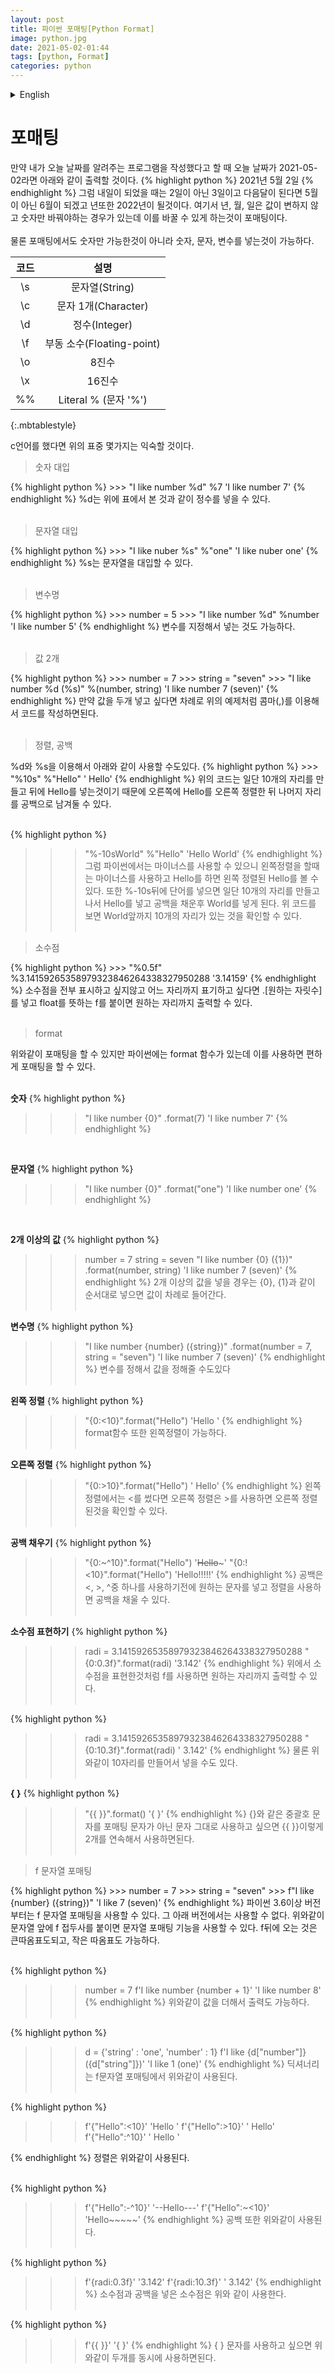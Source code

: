 ```yaml
---
layout: post
title: 파이썬 포매팅[Python Format]
image: python.jpg
date: 2021-05-02-01:44
tags: [python, Format]
categories: python
---
```


<details>
<summary>English</summary>
<div markdown="1">

Format
=====

If I wrote a program that tells today's date, if today's date is 2021-05-02, the following will be displayed.
{% highlight python %}
2021년 5월 2일

//년 == year
//월 == month
//일 == day
{% endhighlight %}
Then, when tomorrow comes, it will be the 3rd, not the 2nd, and if the next month comes, it will be June instead of May, and the year will also be 2022. Here, there are cases where the values of the year, month, and day do not change, but only numbers need to be changed.<br>
<br>
Of course, in format, not only numbers are possible, but numbers, letters, and variables can be entered.


|Code|Explanation|
|:---:|:---:|
|\s|String|
|\c|Character|
|\d|Integer|
|\f|Floating-point|
|\o|Octal|
|\x|Hexadecimal|
|%%|Literal %|
{:.mbtablestyle}


If you have using the c language, you will be familiar with some of the tables above.

<Blockquote>Number</Blockquote>
{% highlight python %}
>>> "I like number %d" %7
'I like number 7'
{% endhighlight %}
%d is an integer as shown in the table above.<br><br>

<Blockquote>String</Blockquote>
{% highlight python %}
>>> "I like nuber %s" %"one"
'I like nuber one'
{% endhighlight %}
%s can be assigned a string.<br><br>

<Blockquote>Variable name</Blockquote>
{% highlight python %}
>>> number = 5
>>> "I like number %d" %number
'I like number 5'
{% endhighlight %}
It is also possible to specify a variable and put it in.<br><br>

<Blockquote>2 values</Blockquote>
{% highlight python %}
>>> number = 7
>>> string = "seven"
>>> "I like number %d (%s)" %(number, string)
'I like number 7 (seven)'
{% endhighlight %}
If you want to put two values, you can write the code using comma (,) as in the example above in turn.<br><br>

<Blockquote>Alignment, blank</Blockquote>
You can also use %d and %s as follows.
{% highlight python %}
>>> "%10s" %"Hello"
'     Hello'
{% endhighlight %}
Since the above code creates 10 digits and puts 'Hello' at the end, you can right-justify 'Hello' on the right and leave the rest of the digits blank.<br><br>

{% highlight python %}
>>> "%-10sWorld" %"Hello"
'Hello     World'
{% endhighlight %}
Then, in Python, minus can be used, so you can use minus when left aligning and 'Hello' to see left-aligned Hello. Also, if you put a word after %-10s, you first make 10 digits, then put 'Hello' and fill in the blanks, and then put 'World'. If you look at the code above, you can see that there are 10 digits before 'World'.<br><br>

<Blockquote>decimal point</Blockquote>
{% highlight python %}
>>> "%0.5f" %3.14159265358979323846264338327950288
'3.14159'
{% endhighlight %}
If you do not want to display all the decimal points and want to indicate to which digit, you can print to the desired digit by inserting.[the number of digits you want] and adding f for float.<br><br>

<Blockquote>format</Blockquote>
You can format as above, but there is a format function in Python, which allows you to format conveniently.<br>
<br>

**Number**
{% highlight python %}
>>> "I like number {0}" .format(7)
'I like number 7'
{% endhighlight %}
<br>

**String**
{% highlight python %}
>>> "I like number {0}" .format("one")
'I like number one'
{% endhighlight %}
<br>

**2 or more values**
{% highlight python %}
>>> number = 7
>>> string = seven
>>> "I like number {0} ({1})" .format(number, string)
'I like number 7 (seven)'
{% endhighlight %}
If two or more values are entered, the values are entered sequentially by entering them in the order of {0} and {1}.<br><br>

**Variable name**
{% highlight python %}
>>> "I like number {number} ({string})" .format(number = 7, string = "seven")
'I like number 7 (seven)'
{% endhighlight %}
You can also set a value by setting a variable.<br><br>

**Left align**
{% highlight python %}
>>> "{0:<10}".format("Hello")
'Hello     '
{% endhighlight %}
The format function can also be left justified.<br><br>

**Right aligned**
{% highlight python %}
>>> "{0:>10}".format("Hello")
'     Hello'
{% endhighlight %}
If you use <for left alignment, and use> for right alignment, you can see that it is right-aligned.<br><br>

**Fill in the blanks**
{% highlight python %}
>>> "{0:~^10}".format("Hello")
'~~Hello~~~'
>>> "{0:!<10}".format("Hello")
'Hello!!!!!'
{% endhighlight %}
Spaces can be filled in by inserting the desired character before using one of <, >, and ^ and using alignment.<br><br>

**Representing the decimal point**
{% highlight python %}
>>> radi = 3.14159265358979323846264338327950288
>>> "{0:0.3f}".format(radi)
'3.142'
{% endhighlight %}
As with the decimal point above, you can use f to print to the desired digit.<br><br>

{% highlight python %}
>>> radi = 3.14159265358979323846264338327950288
>>> "{0:10.3f}".format(radi)
'     3.142'
{% endhighlight %}
Of course, you can also make 10 digits as above.<br><br>

**{ }**
{% highlight python %}
>>> "{{  }}".format()
'{  }'
{% endhighlight %}
If you want to use brace characters like {} literally, not formatting characters, you can use {{ }} two consecutively like this.<br><br>

<Blockquote>f 문자열 포매팅</Blockquote>
{% highlight python %}
>>> number = 7
>>> string = "seven"
>>> f"I like {number} ({string})"
'I like 7 (seven)'
{% endhighlight %}
From Python 3.6 or higher, the f string format can be used. It cannot be used in versions below it. As above, you can use the string format function by prefixing the string with the f prefix. Anything after f can be either double quotes or single quotes.<br><br>

{% highlight python %}
>>> number = 7
>>> f'I like number {number + 1}'
'I like number 8'
{% endhighlight %}
It is also possible to output by adding values as above.<br><br>

{% highlight python %}
>>> d = {'string' : 'one', 'number' : 1}
>>> f'I like {d["number"]} ({d["string"]})'
'I like 1 (one)'
{% endhighlight %}
\[ \] is used as above in f string formatting.<br><br>

{% highlight python %}
>>> f'{"Hello":<10}'
'Hello     '
>>> f'{"Hello":>10}'
'     Hello'
>>> f'{"Hello":^10}'
'  Hello   '
>>> 
{% endhighlight %}
Alignment is used as above.<br><br>

{% highlight python %}
>>> f'{"Hello":-^10}'
'--Hello---'
>>> f'{"Hello":~<10}'
'Hello~~~~~'
{% endhighlight %}
Spaces are also used as above.<br><br>

{% highlight python %}
>>> f'{radi:0.3f}'
'3.142'
>>> f'{radi:10.3f}'
'     3.142'
{% endhighlight %}
Decimal points with decimal points and spaces are used as above.<br><br>

{% highlight python %}
>>> f'{{  }}'
'{  }'
{% endhighlight %}
If you want to use {} characters, you can use both at the same time as above.

-----------------------------------------------------------------------------------------------
-----------------------------------------------------------------------------------------------
</div>
</details>

포매팅
=====

만약 내가 오늘 날짜를 알려주는 프로그램을 작성했다고 할 때 오늘 날짜가 2021-05-02라면 아래와 같이 출력할 것이다.
{% highlight python %}
2021년 5월 2일
{% endhighlight %}
그럼 내일이 되었을 때는 2일이 아닌 3일이고 다음달이 된다면 5월이 아닌 6월이 되겠고 년또한 2022년이 될것이다. 여기서 년, 월, 일은 값이 변하지 않고 숫자만 바꿔야하는 경우가 있는데 이를 바꿀 수 있게 하는것이 포매팅이다.<br>
<br>
물론 포매팅에서도 숫자만 가능한것이 아니라 숫자, 문자, 변수를 넣는것이 가능하다.


|코드|설명|
|:---:|:---:|
|\s|문자열(String)|
|\c|문자 1개(Character)|
|\d|정수(Integer)|
|\f|부동 소수(Floating-point)|
|\o|8진수|
|\x|16진수|
|%%|Literal % (문자 '%')|
{:.mbtablestyle}


c언어를 했다면 위의 표중 몇가지는 익숙할 것이다.

<Blockquote>숫자 대입</Blockquote>
{% highlight python %}
>>> "I like number %d" %7
'I like number 7'
{% endhighlight %}
%d는 위에 표에서 본 것과 같이 정수를 넣을 수 있다.<br><br>

<Blockquote>문자열 대입</Blockquote>
{% highlight python %}
>>> "I like nuber %s" %"one"
'I like nuber one'
{% endhighlight %}
%s는 문자열을 대입할 수 있다.<br><br>

<Blockquote>변수명</Blockquote>
{% highlight python %}
>>> number = 5
>>> "I like number %d" %number
'I like number 5'
{% endhighlight %}
변수를 지정해서 넣는 것도 가능하다.<br><br>

<Blockquote>값 2개</Blockquote>
{% highlight python %}
>>> number = 7
>>> string = "seven"
>>> "I like number %d (%s)" %(number, string)
'I like number 7 (seven)'
{% endhighlight %}
만약 값을 두개 넣고 싶다면 차례로 위의 예제처럼 콤마(,)를 이용해서 코드를 작성하면된다.<br><br>

<Blockquote>정렬, 공백</Blockquote>
%d와 %s을 이용해서 아래와 같이 사용할 수도있다.
{% highlight python %}
>>> "%10s" %"Hello"
'     Hello'
{% endhighlight %}
위의 코드는 일단 10개의 자리를 만들고 뒤에 Hello를 넣는것이기 때문에 오른쪽에 Hello를 오른쪽 정렬한 뒤 나머지 자리를 공백으로 남겨둘 수 있다.<br><br>

{% highlight python %}
>>> "%-10sWorld" %"Hello"
'Hello     World'
{% endhighlight %}
그럼 파이썬에서는 마이너스를 사용할 수 있으니 왼쪽정렬을 할때는 마이너스를 사용하고 Hello를 하면 왼쪽 정렬된 Hello를 볼 수 있다. 또한 %-10s뒤에 단어를 넣으면 일단 10개의 자리를 만들고나서 Hello를 넣고 공백을 채운후 World를 넣게 된다. 위 코드를 보면 World앞까지 10개의 자리가 있는 것을 확인할 수 있다.<br><br>

<Blockquote>소수점</Blockquote>
{% highlight python %}
>>> "%0.5f" %3.14159265358979323846264338327950288
'3.14159'
{% endhighlight %}
소수점을 전부 표시하고 싶지않고 어느 자리까지 표기하고 싶다면 .[원하는 자릿수]를 넣고 float를 뜻하는 f를 붙이면 원하는 자리까지 출력할 수 있다.<br><br>

<Blockquote>format</Blockquote>
위와같이 포매팅을 할 수 있지만 파이썬에는 format 함수가 있는데 이를 사용하면 편하게 포매팅을 할 수 있다.<br>
<br>

**숫자**
{% highlight python %}
>>> "I like number {0}" .format(7)
'I like number 7'
{% endhighlight %}
<br>

**문자열**
{% highlight python %}
>>> "I like number {0}" .format("one")
'I like number one'
{% endhighlight %}
<br>

**2개 이상의 값**
{% highlight python %}
>>> number = 7
>>> string = seven
>>> "I like number {0} ({1})" .format(number, string)
'I like number 7 (seven)'
{% endhighlight %}
2개 이상의 값을 넣을 경우는 {0}, {1}과 같이 순서대로 넣으면 값이 차례로 들어간다.<br><br>

**변수명**
{% highlight python %}
>>> "I like number {number} ({string})" .format(number = 7, string = "seven")
'I like number 7 (seven)'
{% endhighlight %}
변수를 정해서 값을 정해줄 수도있다<br><br>

**왼쪽 정렬**
{% highlight python %}
>>> "{0:<10}".format("Hello")
'Hello     '
{% endhighlight %}
format함수 또한 왼쪽정렬이 가능하다.<br><br>

**오른쪽 정렬**
{% highlight python %}
>>> "{0:>10}".format("Hello")
'     Hello'
{% endhighlight %}
왼쪽정렬에서는 <를 썼다면 오른쪽 정렬은 >를 사용하면 오른쪽 정렬된것을 확인할 수 있다.<br><br>

**공백 채우기**
{% highlight python %}
>>> "{0:~^10}".format("Hello")
'~~Hello~~~'
>>> "{0:!<10}".format("Hello")
'Hello!!!!!'
{% endhighlight %}
공백은 <, >, ^중 하나를 사용하기전에 원하는 문자를 넣고 정렬을 사용하면 공백을 채울 수 있다.<br><br>

**소수점 표현하기**
{% highlight python %}
>>> radi = 3.14159265358979323846264338327950288
>>> "{0:0.3f}".format(radi)
'3.142'
{% endhighlight %}
위에서 소수점을 표현한것처럼 f를 사용하면 원하는 자리까지 출력할 수 있다.<br><br>

{% highlight python %}
>>> radi = 3.14159265358979323846264338327950288
>>> "{0:10.3f}".format(radi)
'     3.142'
{% endhighlight %}
물론 위와같이 10자리를 만들어서 넣을 수도 있다.<br><br>

**{ }**
{% highlight python %}
>>> "{{  }}".format()
'{  }'
{% endhighlight %}
{}와 같은 중괄호 문자를 포매팅 문자가 아닌 문자 그대로 사용하고 싶으면 {{ }}이렇게 2개를 연속해서 사용하면된다.<br><br>

<Blockquote>f 문자열 포매팅</Blockquote>
{% highlight python %}
>>> number = 7
>>> string = "seven"
>>> f"I like {number} ({string})"
'I like 7 (seven)'
{% endhighlight %}
파이썬 3.6이상 버전부터는 f 문자열 포매팅을 사용할 수 있다. 그 아래 버전에서는 사용할 수 없다. 위와같이 문자열 앞에 f 접두사를 붙이면 문자열 포매팅 기능을 사용할 수 있다. f뒤에 오는 것은 큰따옴표도되고, 작은 따옴표도 가능하다.<br><br>

{% highlight python %}
>>> number = 7
>>> f'I like number {number + 1}'
'I like number 8'
{% endhighlight %}
위와같이 값을 더해서 출력도 가능하다.<br><br>

{% highlight python %}
>>> d = {'string' : 'one', 'number' : 1}
>>> f'I like {d["number"]} ({d["string"]})'
'I like 1 (one)'
{% endhighlight %}
딕셔너리는 f문자열 포매팅에서 위와같이 사용된다.<br><br>

{% highlight python %}
>>> f'{"Hello":<10}'
'Hello     '
>>> f'{"Hello":>10}'
'     Hello'
>>> f'{"Hello":^10}'
'  Hello   '
>>> 
{% endhighlight %}
정렬은 위와같이 사용된다.<br><br>

{% highlight python %}
>>> f'{"Hello":-^10}'
'--Hello---'
>>> f'{"Hello":~<10}'
'Hello~~~~~'
{% endhighlight %}
공백 또한 위와같이 사용된다.<br><br>

{% highlight python %}
>>> f'{radi:0.3f}'
'3.142'
>>> f'{radi:10.3f}'
'     3.142'
{% endhighlight %}
소수점과 공백을 넣은 소수점은 위와 같이 사용한다.<br><br>

{% highlight python %}
>>> f'{{  }}'
'{  }'
{% endhighlight %}
{ } 문자를 사용하고 싶으면 위와같이 두개를 동시에 사용하면된다.